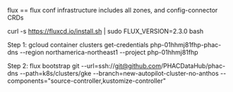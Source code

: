 
flux == flux conf
infrastructure includes all zones, and config-connector CRDs


curl -s https://fluxcd.io/install.sh | sudo FLUX_VERSION=2.3.0 bash

Step 1:
gcloud container clusters get-credentials php-01hhmj81fhp-phac-dns --region northamerica-northeast1 --project php-01hhmj81fhp

Step 2:
flux bootstrap git --url=ssh://git@github.com/PHACDataHub/phac-dns --path=k8s/clusters/gke --branch=new-autopilot-cluster-no-anthos --components="source-controller,kustomize-controller"
